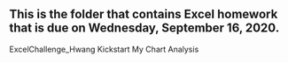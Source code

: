 ## This is the folder that contains Excel homework that is due on Wednesday, September 16, 2020.
ExcelChallenge_Hwang
Kickstart My Chart Analysis
